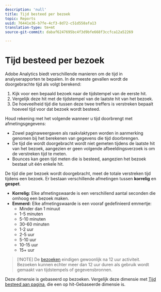 ```yaml
---
description: 'null'
title: Tijd besteed per bezoek
topic: Reports
uuid: 76441e36-b7fe-4cf3-8d72-c51d558afa13
translation-type: tm+mt
source-git-commit: dabaf6247695bc4f3d9bfe668f3ccfca12a52269

---
```



# Tijd besteed per bezoek

Adobe Analytics biedt verschillende manieren om de tijd in analyserapporten te bepalen. In de meeste gevallen wordt de doorgebrachte tijd als volgt berekend:

1. Kijk voor een bepaald bezoek naar de tijdstempel van de eerste hit.
2. Vergelijk deze hit met de tijdstempel van de laatste hit van het bezoek.
3. De hoeveelheid tijd die tussen deze twee treffers is verstreken bepaalt hoeveel tijd voor dat bezoek wordt besteed.

Houd rekening met het volgende wanneer u tijd doorbrengt met afmetingsgegevens:

* Zowel paginaweergaven als raakvlaktypen worden in aanmerking genomen bij het berekenen van gegevens die tijd doorbrengen.
* De tijd die wordt doorgebracht wordt niet gemeten tijdens de laatste hit van het bezoek, aangezien er geen volgende afbeeldingsverzoek is om de verstreken tijd te meten.
* Bounces kan geen tijd meten die is besteed, aangezien het bezoek bestaat uit één enkele hit.

De tijd die per bezoek wordt doorgebracht, meet de totale verstreken tijd tijdens een bezoek. Er bestaan verschillende afmetingen tussen **korrelig** en **gespet**.

* **Korrelig:** Elke afmetingswaarde is een verschillend aantal seconden die omhoog een bezoek maken.
* **Emmerd:** Elke afmetingswaarde is een vooraf gedefinieerd emmertje:
   * Minder dan 1 minuut
   * 1-5 minuten
   * 5-10 minuten
   * 30-60 minuten
   * 1-2 uur
   * 2-5 uur
   * 5-10 uur
   * 10-15 uur
   * 15+ uur

>[!NOTE] De [bezoeken](../c-metrics/metrics-visit.md) eindigen gewoonlijk na 12 uur activiteit. Bezoeken kunnen echter meer dan 12 uur duren als gebruik wordt gemaakt van tijdstempels of gegevensbronnen.

Deze dimensie is gebaseerd op bezoeken. Vergelijk deze dimensie met [Tijd besteed aan pagina](reports-time-spent-on-page.md), die een op hit-Gebaseerde dimensie is.
